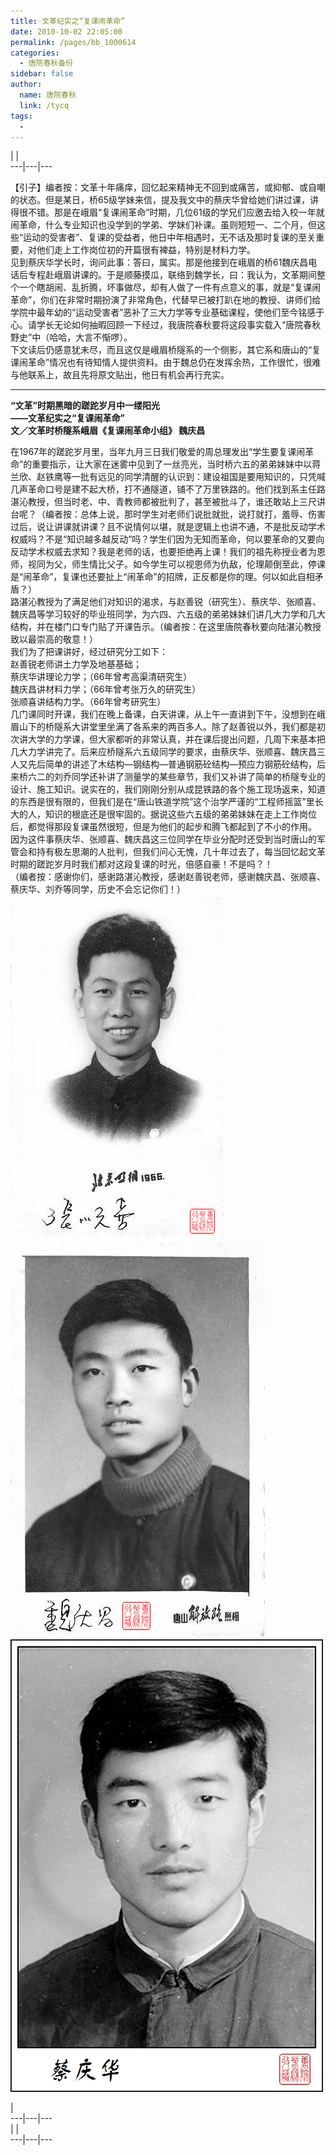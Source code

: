 ```yaml
---
title: 文革纪实之“复课闹革命”
date: 2010-10-02 22:05:00
permalink: /pages/bb_1000614
categories: 
  - 唐院春秋备份
sidebar: false
author: 
  name: 唐院春秋
  link: /tycq
tags: 
  - 
---
```


|  |  
---|---|---  

【引子】编者按：文革十年痛痒，回忆起来精神无不回到或痛苦，或抑郁、或自嘲的状态。但是某日，桥65级学妹来信，提及我文中的蔡庆华曾给她们讲过课，讲得很不错。那是在峨眉“复课闹革命”时期，几位61级的学兄们应邀去给入校一年就闹革命，什么专业知识也没学到的学弟、学妹们补课。虽则短短一、二个月，但这些“运动的受害者”、复课的受益者，他日中年相遇时，无不话及那时复课的至关重要，对他们走上工作岗位初的开篇很有裨益，特别是材料力学。  
见到蔡庆华学长时，询问此事：答曰，属实。那是他接到在峨眉的桥61魏庆昌电话后专程赴峨眉讲课的。于是顺藤摸瓜，联络到魏学长，曰：我认为，文革期间整个一个瞎胡闹、乱折腾，坏事做尽，却有人做了一件有点意义的事，就是“复课闹革命”，你们在非常时期扮演了非常角色，代替早已被打趴在地的教授、讲师们给学院中最年幼的“运动受害者”恶补了三大力学等专业基础课程，使他们至今铭感于心。请学长无论如何抽暇回顾一下经过，我唐院春秋要将这段事实载入“唐院春秋野史”中（哈哈，大言不惭啰）。  
下文读后仍感意犹未尽，而且这仅是峨眉桥隧系的一个侧影，其它系和唐山的“复课闹革命”情况也有待知情人提供资料。由于魏总仍在发挥余热，工作很忙，很难与他联系上，故且先将原文贴出，他日有机会再行充实。

* * *

  

**“文革”时期黑暗的蹉跎岁月中一缕阳光  
——文革纪实之“复课闹革命”  
文／文革时桥隧系峨眉《复课闹革命小组》 魏庆昌**

  
在1967年的蹉跎岁月里，当年九月三日我们敬爱的周总理发出“学生要复课闹革命”的重要指示，让大家在迷雾中见到了一丝亮光，当时桥六五的弟弟妹妹中以蒋兰欣、赵铁鹰等一批有远见的同学清醒的认识到：建设祖国是要用知识的，只凭喊几声革命口号是建不起大桥，打不通隧道，铺不了万里铁路的。他们找到系主任路湛沁教授，但当时老、中、青教师都被批判了，甚至被批斗了，谁还敢站上三尺讲台呢？（编者按：总体上说，那时学生对老师们说批就批，说打就打，羞辱、伤害过后，说让讲课就讲课？且不说情何以堪，就是逻辑上也讲不通，不是批反动学术权威吗？不是“知识越多越反动”吗？学生们因为无知而革命，何以要革命的又要向反动学术权威去求知？我是老师的话，也要拒绝再上课！我们的祖先称授业者为恩师，视同为父，师生情比父子。如今学生可以视恩师为仇敌，伦理颠倒至此，停课是“闹革命”，复课也还要扯上“闹革命”的招牌，正反都是你的理。何以如此自相矛盾？）  
路湛沁教授为了满足他们对知识的渴求，与赵善锐（研究生）、蔡庆华、张顺喜、魏庆昌等学习较好的毕业班同学，为六四、六五级的弟弟妹妹们讲几大力学和几大结构，并在楼门口专门贴了开课告示。（编者按：在这里唐院春秋要向陆湛沁教授致以最崇高的敬意！）  
我们为了把课讲好，经过研究分工如下：  
赵善锐老师讲土力学及地基基础；  
蔡庆华讲理论力学；（66年曾考高渠清研究生）  
魏庆昌讲材料力学；（66年曾考张万久的研究生）  
张顺喜讲结构力学。（66年曾考研究生）  
几门课同时开课，我们在晚上备课，白天讲课，从上午一直讲到下午，没想到在峨眉山下的桥隧系大讲堂里坐满了各系来的两百多人。除了赵善锐以外，我们都是初次讲大学的力学课，但大家都听的非常认真，并在课后提出问题，几周下来基本把几大力学讲完了。后来应桥隧系六五级同学的要求，由蔡庆华、张顺喜、魏庆昌三人又先后简单的讲述了木结构—钢结构—普通钢筋砼结构—预应力钢筋砼结构，后来桥六二的刘乔同学还补讲了测量学的某些章节，我们又补讲了简单的桥隧专业的设计、施工知识。说实在的，我们刚刚分别从成昆铁路的各个施工现场返来，知道的东西是很有限的，但我们是在“唐山铁道学院”这个治学严谨的“工程师摇篮”里长大的人，知识的根底还是很牢固的。据说这些六五级的弟弟妹妹在走上工作岗位后，都觉得那段复课虽然很短，但是为他们的起步和腾飞都起到了不小的作用。  
因为这件事蔡庆华、张顺喜、魏庆昌这三位同学在毕业分配时还受到当时唐山的军管会和持有极左思潮的人批判，但我们问心无愧，几十年过去了，每当回忆起文革时期的蹉跎岁月时我们都对这段复课的时光，倍感自豪！不是吗？！  
（编者按：感谢你们，感谢路湛沁教授，感谢赵善锐老师，感谢魏庆昌、张顺喜、蔡庆华、刘乔等同学，历史不会忘记你们！）  
![](/pic/img6.ph.126.net_eslBqlWsTtQYsPC8PbcC9w==_2509349417392740616.jpg)
![](/pic/img1.ph.126.net_fTaudK0y9ObPlQROTIKcPg==_2878363111860413451.jpg)
![](/pic/img2.ph.126.net_Iy7fVbCujYwjuSvljP2aNg==_1350516938274965102.jpg)  
  
  

|  
---|---|---  
|  |  
---|---|---